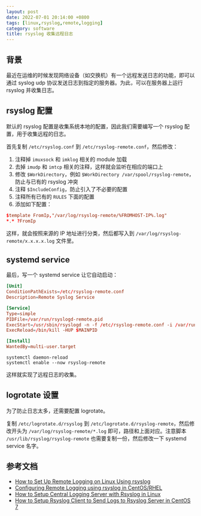 ```yaml
---
layout: post
date: 2022-07-01 20:14:00 +0800
tags: [linux,rsyslog,remote,logging]
category: software
title: rsyslog 收集远程日志
---
```


## 背景

最近在运维的时候发现网络设备（如交换机）有一个远程发送日志的功能，即可以通过 syslog udp 协议发送日志到指定的服务器。为此，可以在服务器上运行 rsyslog 并收集日志。

## rsyslog 配置

默认的 rsyslog 配置是收集系统本地的配置，因此我们需要编写一个 rsyslog 配置，用于收集远程的日志。

首先复制 `/etc/rsyslog.conf` 到 `/etc/rsyslog-remote.conf`，然后修改：

1. 注释掉 `imuxsock` 和 `imklog` 相关的 module 加载
2. 去掉 `imudp` 和 `imtcp` 相关的注释，这样就会监听在相应的端口上
3. 修改 `$WorkDirectory`，例如 `$WorkDirectory /var/spool/rsyslog-remote`，防止与已有的 rsyslog 冲突
4. 注释 `$IncludeConfig`，防止引入了不必要的配置
5. 注释所有已有的 `RULES` 下面的配置
6. 添加如下配置：

```conf
$template FromIp,"/var/log/rsyslog-remote/%FROMHOST-IP%.log"
*.* ?FromIp
```

这样，就会按照来源的 IP 地址进行分类，然后都写入到 `/var/log/rsyslog-remote/x.x.x.x.log` 文件里。

## systemd service

最后，写一个 systemd service 让它自动启动：

```toml
[Unit]
ConditionPathExists=/etc/rsyslog-remote.conf
Description=Remote Syslog Service

[Service]
Type=simple
PIDFile=/var/run/rsyslogd-remote.pid
ExecStart=/usr/sbin/rsyslogd -n -f /etc/rsyslog-remote.conf -i /var/run/rsyslogd-remote.pid
ExecReload=/bin/kill -HUP $MAINPID

[Install]
WantedBy=multi-user.target
```

```shell
systemctl daemon-reload
systemctl enable --now rsyslog-remote
```

这样就实现了远程日志的收集。

## logrotate 设置

为了防止日志太多，还需要配置 logrotate。

复制 `/etc/logrotate.d/rsyslog` 到 `/etc/logrotate.d/rsyslog-remote`，然后修改开头为 `/var/log/rsyslog-remote/*.log` 即可，路径和上面对应。注意脚本 `/usr/lib/rsyslog/rsyslog-remote` 也需要复制一份，然后修改一下 systemd service 名字。

## 参考文档

- [How to Set Up Remote Logging on Linux Using rsyslog](https://www.makeuseof.com/set-up-linux-remote-logging-using-rsyslog/)
- [Configuring Remote Logging using rsyslog in CentOS/RHEL](https://www.thegeekdiary.com/configuring-remote-logging-using-rsyslog-in-centos-rhel/)
- [How to Setup Central Logging Server with Rsyslog in Linux](https://www.tecmint.com/install-rsyslog-centralized-logging-in-centos-ubuntu/)
- [How to Setup Rsyslog Client to Send Logs to Rsyslog Server in CentOS 7](https://www.tecmint.com/setup-rsyslog-client-to-send-logs-to-rsyslog-server-in-centos-7/)
